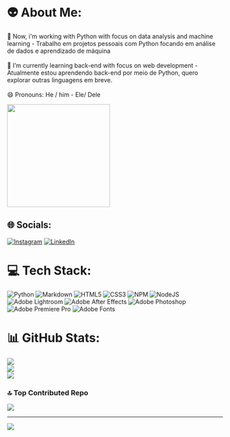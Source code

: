 # 👽 About Me:
🔭 Now, i'm working with Python with focus on data analysis and machine learning - Trabalho em projetos pessoais com Python focando em análise de dados e aprendizado de máquina<br><br>🌱 I’m currently learning back-end with focus on web development - Atualmente estou aprendendo back-end por meio de Python, quero explorar outras linguagens em breve.<br><br>😄 Pronouns: He / him - Ele/ Dele

<div>
  <img allign="right" src="https://cdn.discordapp.com/attachments/927331745815208026/1228930716335865866/giphy_1.gif?ex=662dd5eb&is=661b60eb&hm=fb0a6795087e8cbd1225af91ad25a37fd9bc66e9a12622d28b3a8be7f2cc3f48&" width="240" height="240"/>
</div>

## 🌐 Socials:
[![Instagram](https://img.shields.io/badge/Instagram-%23E4405F.svg?logo=Instagram&logoColor=white)](https://instagram.com/eubrenocagnato) [![LinkedIn](https://img.shields.io/badge/LinkedIn-%230077B5.svg?logo=linkedin&logoColor=white)](https://linkedin.com/in/breno-cagnato-5a01591a5) 

# 💻 Tech Stack:
![Python](https://img.shields.io/badge/python-3670A0?style=for-the-badge&logo=python&logoColor=ffdd54) ![Markdown](https://img.shields.io/badge/markdown-%23000000.svg?style=for-the-badge&logo=markdown&logoColor=white) ![HTML5](https://img.shields.io/badge/html5-%23E34F26.svg?style=for-the-badge&logo=html5&logoColor=white) ![CSS3](https://img.shields.io/badge/css3-%231572B6.svg?style=for-the-badge&logo=css3&logoColor=white) ![NPM](https://img.shields.io/badge/NPM-%23CB3837.svg?style=for-the-badge&logo=npm&logoColor=white) ![NodeJS](https://img.shields.io/badge/node.js-6DA55F?style=for-the-badge&logo=node.js&logoColor=white) ![Adobe Lightroom](https://img.shields.io/badge/Adobe%20Lightroom-31A8FF.svg?style=for-the-badge&logo=Adobe%20Lightroom&logoColor=white) ![Adobe After Effects](https://img.shields.io/badge/Adobe%20After%20Effects-9999FF.svg?style=for-the-badge&logo=Adobe%20After%20Effects&logoColor=white) ![Adobe Photoshop](https://img.shields.io/badge/adobe%20photoshop-%2331A8FF.svg?style=for-the-badge&logo=adobe%20photoshop&logoColor=white) ![Adobe Premiere Pro](https://img.shields.io/badge/Adobe%20Premiere%20Pro-9999FF.svg?style=for-the-badge&logo=Adobe%20Premiere%20Pro&logoColor=white) ![Adobe Fonts](https://img.shields.io/badge/Adobe%20Fonts-000B1D.svg?style=for-the-badge&logo=Adobe%20Fonts&logoColor=white)
# 📊 GitHub Stats:
![](https://github-readme-stats.vercel.app/api?username=brenocagnato&theme=gruvbox&hide_border=false&include_all_commits=false&count_private=false)<br/>
![](https://github-readme-streak-stats.herokuapp.com/?user=brenocagnato&theme=gruvbox&hide_border=false)<br/>
![](https://github-readme-stats.vercel.app/api/top-langs/?username=brenocagnato&theme=gruvbox&hide_border=false&include_all_commits=false&count_private=false&layout=compact)

### 🔝 Top Contributed Repo
![](https://github-contributor-stats.vercel.app/api?username=brenocagnato&limit=5&theme=gruvbox&combine_all_yearly_contributions=true)

---
[![](https://visitcount.itsvg.in/api?id=brenocagnato&icon=0&color=0)](https://visitcount.itsvg.in)

<!-- Proudly created with GPRM ( https://gprm.itsvg.in ) -->
